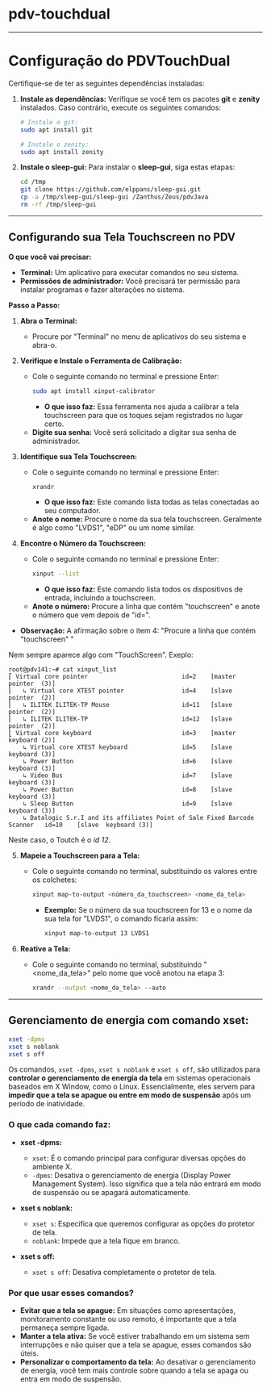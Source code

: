 # pdv-touchdual

---

# Configuração do PDVTouchDual

Certifique-se de ter as seguintes dependências instaladas:

1. **Instale as dependências:**
   Verifique se você tem os pacotes **git** e **zenity** instalados. Caso contrário, execute os seguintes comandos:

   ```bash
   # Instale o git:
   sudo apt install git

   # Instale o zenity:
   sudo apt install zenity
   ```

2. **Instale o sleep-gui:**
   Para instalar o **sleep-gui**, siga estas etapas:

   ```bash
   cd /tmp
   git clone https://github.com/elppans/sleep-gui.git
   cp -a /tmp/sleep-gui/sleep-gui /Zanthus/Zeus/pdvJava
   rm -rf /tmp/sleep-gui
   ```
---

## Configurando sua Tela Touchscreen no PDV

**O que você vai precisar:**

* **Terminal:** Um aplicativo para executar comandos no seu sistema.
* **Permissões de administrador:** Você precisará ter permissão para instalar programas e fazer alterações no sistema.

**Passo a Passo:**

1. **Abra o Terminal:**
   * Procure por "Terminal" no menu de aplicativos do seu sistema e abra-o.

2. **Verifique e Instale o Ferramenta de Calibração:**
   * Cole o seguinte comando no terminal e pressione Enter:
     ```bash
     sudo apt install xinput-calibrator
     ```
     * **O que isso faz:** Essa ferramenta nos ajuda a calibrar a tela touchscreen para que os toques sejam registrados no lugar certo.
   * **Digite sua senha:** Você será solicitado a digitar sua senha de administrador.

3. **Identifique sua Tela Touchscreen:**
   * Cole o seguinte comando no terminal e pressione Enter:
     ```bash
     xrandr
     ```
     * **O que isso faz:** Este comando lista todas as telas conectadas ao seu computador.
   * **Anote o nome:** Procure o nome da sua tela touchscreen. Geralmente é algo como "LVDS1", "eDP" ou um nome similar.

4. **Encontre o Número da Touchscreen:**
   * Cole o seguinte comando no terminal e pressione Enter:
     ```bash
     xinput --list
     ```
     * **O que isso faz:** Este comando lista todos os dispositivos de entrada, incluindo a touchscreen.
   * **Anote o número:** Procure a linha que contém "touchscreen" e anote o número que vem depois de "id=".

- **Observação:**
A afirmação sobre o item 4: "Procure a linha que contém "touchscreen" "

Nem sempre aparece algo com "TouchScreen". Exeplo:

```
root@pdv141:~# cat xinput_list
⎡ Virtual core pointer                          id=2    [master pointer  (3)]
⎜   ↳ Virtual core XTEST pointer                id=4    [slave  pointer  (2)]
⎜   ↳ ILITEK ILITEK-TP Mouse                    id=11   [slave  pointer  (2)]
⎜   ↳ ILITEK ILITEK-TP                          id=12   [slave  pointer  (2)]
⎣ Virtual core keyboard                         id=3    [master keyboard (2)]
    ↳ Virtual core XTEST keyboard               id=5    [slave  keyboard (3)]
    ↳ Power Button                              id=6    [slave  keyboard (3)]
    ↳ Video Bus                                 id=7    [slave  keyboard (3)]
    ↳ Power Button                              id=8    [slave  keyboard (3)]
    ↳ Sleep Button                              id=9    [slave  keyboard (3)]
    ↳ Datalogic S.r.I and its affiliates Point of Sale Fixed Barcode Scanner   id=10    [slave  keyboard (3)]
```
Neste caso, o Toutch é o *id 12*.


5. **Mapeie a Touchscreen para a Tela:**
   * Cole o seguinte comando no terminal, substituindo os valores entre os colchetes:
     ```bash
     xinput map-to-output <número_da_touchscreen> <nome_da_tela>
     ```
     * **Exemplo:** Se o número da sua touchscreen for 13 e o nome da sua tela for "LVDS1", o comando ficaria assim:
       ```bash
       xinput map-to-output 13 LVDS1
       ```

6. **Reative a Tela:**
   * Cole o seguinte comando no terminal, substituindo "<nome_da_tela>" pelo nome que você anotou na etapa 3:
     ```bash
     xrandr --output <nome_da_tela> --auto
     ```
___
## Gerenciamento de energia com comando xset:

```bash
xset -dpms
xset s noblank
xset s off
```
Os comandos, `xset -dpms`, `xset s noblank` e `xset s off`, são utilizados para **controlar o gerenciamento de energia da tela** em sistemas operacionais baseados em X Window, como o Linux. Essencialmente, eles servem para **impedir que a tela se apague ou entre em modo de suspensão** após um período de inatividade.

### O que cada comando faz:

* **xset -dpms:**
    * `xset`: É o comando principal para configurar diversas opções do ambiente X.
    * `-dpms`: Desativa o gerenciamento de energia (Display Power Management System). Isso significa que a tela não entrará em modo de suspensão ou se apagará automaticamente.

* **xset s noblank:**
    * `xset s`: Especifica que queremos configurar as opções do protetor de tela.
    * `noblank`: Impede que a tela fique em branco.

* **xset s off:**
    * `xset s off`: Desativa completamente o protetor de tela.

### Por que usar esses comandos?

* **Evitar que a tela se apague:** Em situações como apresentações, monitoramento constante ou uso remoto, é importante que a tela permaneça sempre ligada.
* **Manter a tela ativa:** Se você estiver trabalhando em um sistema sem interrupções e não quiser que a tela se apague, esses comandos são úteis.
* **Personalizar o comportamento da tela:** Ao desativar o gerenciamento de energia, você tem mais controle sobre quando a tela se apaga ou entra em modo de suspensão.
